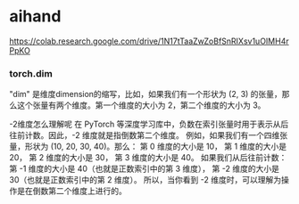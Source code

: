 # aihand

https://colab.research.google.com/drive/1N17tTaaZwZoBfSnRIXsv1uOIMH4rPpKO


### torch.dim
"dim" 是维度dimension的缩写，比如，如果我们有一个形状为 (2, 3) 的张量，那么这个张量有两个维度。第一个维度的大小为 2，第二个维度的大小为 3。

-2维度怎么理解呢
在 PyTorch 等深度学习库中，负数在索引张量时用于表示从后往前计数。因此，-2 维度就是指倒数第二个维度。
例如，如果我们有一个四维张量，形状为 (10, 20, 30, 40)。那么：
第 0 维度的大小是 10，
第 1 维度的大小是 20，
第 2 维度的大小是 30，
第 3 维度的大小是 40。
如果我们从后往前计数：
第 -1 维度的大小是 40（也就是正数索引中的第 3 维度），
第 -2 维度的大小是 30（也就是正数索引中的第 2 维度）。
所以，当你看到 -2 维度时，可以理解为操作是在倒数第二个维度上进行的。